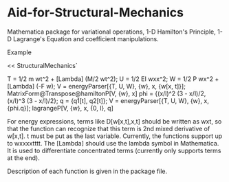 Aid-for-Structural-Mechanics
============================

Mathematica package for variational operations, 1-D Hamilton's Principle, 1-D Lagrange's Equation and coefficient manipulations.

Example

<< StructuralMechanics`

T = 1/2 m wt^2 + \[Lambda] (M/2 wt^2);
U = 1/2 EI wxx^2;
W = 1/2 P wx^2 + \[Lambda] (-F w);
V = energyParser[{T, U, W}, {w}, x, {w[x, t]}];
MatrixForm@Transpose@hamiltonP[V, {w}, x]
phi = {(x/l)^2 (3 - x/l)/2, (x/l)^3 (3 - x/l)/2};
q = {q1[t], q2[t]};
V = energyParser[{T, U, W}, {w}, x, {phi.q}];
lagrangeP[V, {w}, x, {0, l}, q]

For energy expressions, terms like D[w[x,t],x,t] should be written as wxt, so that the function can recognize that this term is 2nd mixed derivative of w[x,t]. t must be put as the last variable. Currently, the functions support up to wxxxxtttt. The \[Lambda] should use the lambda symbol in Mathematica. It is used to differentiate concentrated terms (currently only supports terms at the end).

Description of each function is given in the package file.
